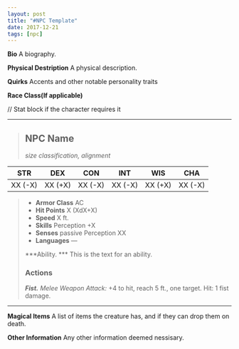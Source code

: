 ```yaml
---
layout: post
title: "#NPC Template"
date: 2017-12-21
tags: [npc]
---
```


**Bio** A biography.

**Physical Destription** A physical description.

**Quirks** Accents and other notable personality traits

**Race Class(If applicable)**

// Stat block if the character requires it

---
> ## NPC Name
>*size classification, alignment*

|STR|DEX|CON|INT|WIS|CHA|
|:---:|:---:|:---:|:---:|:---:|:---:|
|XX (-X)|XX (+X)|XX (-X)|XX (-X)|XX (+X)|XX (-X)|

> - **Armor Class** AC
> - **Hit Points** X (XdX+X)
> - **Speed** X ft.
> - **Skills** Perception +X
> - **Senses** passive Perception XX
> - **Languages** —
>
> ***Ability. *** This is the text for an ability.
> ### Actions
> ***Fist.*** *Melee Weapon Attack:* +4 to hit, reach 5 ft., one target. Hit: 1 fist damage.

---

**Magical Items** A list of items the creature has, and if they can drop them on death.

**Other Information** Any other information deemed nessisary.